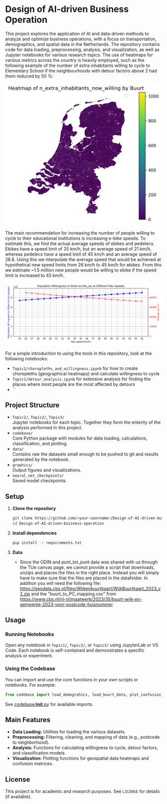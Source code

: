 # Design of AI-driven Business Operation

This project explores the application of AI and data-driven methods to analyze and optimize business operations, with a focus on transportation, demographics, and spatial data in the Netherlands. The repository contains code for data loading, preprocessing, analysis, and visualization, as well as Jupyter notebooks for various research topics. The use of heatmaps for various metrics across the country is heavily employed, such as the following example of the number of extra inhabitants willing to cycle to Elementary School if the neighbourhoods with detour factors above 2 had them reduced by 50 %:

![Heatmap of extra inhabitants willing to cycle](graphics/nl_maps/added_willingness_to_cycle_fiets_basis.png)

The main recommendation for increasing the number of people willing to cycle to their educational institutions is increasing e-bike speeds. To estimate this, we find the actual average speeds of ebikes and pedelecs. Ebikes have a speed limit of 25 km/h, but an average speed of 21 km/h, whereas pedelecs have a speed limit of 45 km/h and an average speed of 28.8. Using this we interpolate the average speed that would be achieved at hypothetical new speed limits from 26 km/h to 45 km/h for ebikes. From this we estimate ~1.5 million new people would be willing to ebike if the speed limit is increased to 45 km/h.

![Number of extra people willing to cycle per km/h increase in the speed limit](graphics/population_willingness_to_cycle_ebike_speeds_hbo_wo.png)

For a simple introduction to using the tools in this repository, look at the following notebooks:
- `Topic1/choropleths_and_willingness.ipynb` for how to create choropleths (geographical heatmaps) and calculate willingness to cycle
- `Topic1/detour_analysis.ipynb` for extensive analysis for finding the places where most people are the most affected by detours
- ``

## Project Structure

- `Topic1/`, `Topic2/`, `Topic3/`  
  Jupyter notebooks for each topic. Together they form the enterity of the analysis performed in this project. 
- `codebase/`  
  Core Python package with modules for data loading, calculations, classification, and plotting.
- `data/`  
  Contains raw the datasets small enough to be pushed to git and results generated by the notebook. 
- `graphics/`  
  Output figures and visualizations.
- `neural_net_checkpoints/`  
  Saved model checkpoints.

## Setup

1. **Clone the repository**
   ```sh
   git clone https://github.com/<your-username>/Design-of-AI-driven-business-operation.git
   cd Design-of-AI-driven-business-operation
   ```

2. **Install dependencies**
   ```sh
   pip install -r requirements.txt
   ```

3. **Data**
   - Since the ODIN and punt_tot_punt data was shared with us through the TUe canvas page, we cannot provide a script that downloads, unzips and places the files in the right place. Instead you will simply have to make sure that the files are placed in the datafolder. In addition you will need the following file: https://geodata.cbs.nl/files/Wijkenbuurtkaart/WijkBuurtkaart_2023_v2.zip and the "buurt_to_PC_mapping.csv" from https://www.cbs.nl/nl-nl/maatwerk/2023/35/buurt-wijk-en-gemeente-2023-voor-postcode-huisnummer 

## Usage

### Running Notebooks

Open any notebook in `Topic1/`, `Topic2/`, or `Topic3/` using JupyterLab or VS Code. Each notebook is self-contained and demonstrates a specific analysis or experiment.

### Using the Codebase

You can import and use the core functions in your own scripts or notebooks. For example:

```python
from codebase import load_demograhics, load_buurt_data, plot_confusion_matrix
```

See [codebase/__init__.py](codebase/__init__.py) for available imports.

## Main Features

- **Data Loading:** Utilities for loading the various datasets.
- **Preprocessing:** Filtering, cleaning, and mapping of data (e.g., postcode to neighborhood).
- **Analysis:** Functions for calculating willingness to cycle, detour factors, and classification models.
- **Visualization:** Plotting functions for geospatial data heatmaps and confusion matrices.

## License

This project is for academic and research purposes. See `LICENSE` for details (if available).
